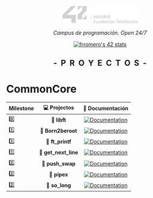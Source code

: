<p align="center" width="100%">
    <a href="42_Madrid/42"><img width="40%" src="42_Madrid/img/logo5.png"></a> </p>
<p align="center" width="100%"><i>Campus de programación. Open 24/7 </i></p>
<p align="center" width="100%">
    <a href="42_Madrid/42"><img src="https://badge.mediaplus.ma/greenbinary/frromero?1337Badge=off&UM6P=off" alt="frromero's 42 stats" /></a></p>

<h2 align="center" width="100%"><b>-&nbsp;&nbsp;P&nbsp;&nbsp;R&nbsp;&nbsp;O&nbsp;&nbsp;Y&nbsp;&nbsp;E&nbsp;&nbsp;C&nbsp;&nbsp;T&nbsp;&nbsp;O&nbsp;&nbsp;S&nbsp;&nbsp;-</b></h2>


# CommonCore
	
| Milestone | 💻 Projectos | 📝 Documentación |
|------|:------------:|:------------------:|
| 0️⃣  | 📗 **libft** | [![Documentation](https://img.shields.io/badge/Documentation-0077B5)](42_Madrid/0/) |
| 1️⃣  | 📘 **Born2beroot** |[![Documentation](https://img.shields.io/badge/Documentation-0077B5)](42_Madrid/milestone_1/born2beroot) |
| 1️⃣  | 📘 **ft_printf** | [![Documentation](https://img.shields.io/badge/Documentation-0077B5)](42_Madrid/milestone_1/printf/) |
| 1️⃣  | 📘 **get_next_line** | [![Documentation](https://img.shields.io/badge/Documentation-0077B5)](42_Madrid/milestone_1/get_next_line/) |
| 2️⃣  | 📕 **push_swap** | [![Documentation](https://img.shields.io/badge/Documentation-0077B5)](42_Madrid/milestone_2/push_swap/) |
| 2️⃣  | 📕 **pipex** | [![Documentation](https://img.shields.io/badge/Documentation-0077B5)](42_Madrid/milestone_2/pipex) |
| 2️⃣  | 📕 **so_long** | [![Documentation](https://img.shields.io/badge/Documentation-0077B5)](42_Madrid/milestone_2/so_long/) |

</h2>
